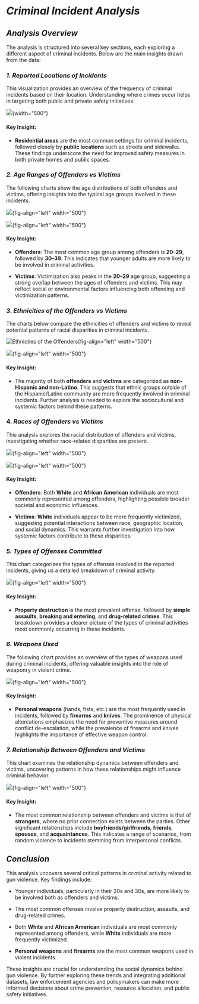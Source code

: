 # ***Criminal Incident Analysis***

## *Analysis Overview*

The analysis is structured into several key sections, each exploring a different aspect of criminal incidents. Below are the main insights drawn from the data:

### *1. Reported Locations of Incidents*

This visualization provides an overview of the frequency of criminal incidents based on their location. Understanding where crimes occur helps in targeting both public and private safety initiatives.

![](images/newplot.png){width="500"}

#### Key Insight:

-   **Residential areas** are the most common settings for criminal incidents, followed closely by **public locations** such as streets and sidewalks. These findings underscore the need for improved safety measures in both private homes and public spaces.

### *2. Age Ranges of Offenders vs Victims*

The following charts show the age distributions of both offenders and victims, offering insights into the typical age groups involved in these incidents.

![](images/newplot%20(9).png){fig-align="left" width="500"}

![](images/newplot%20(10).png){fig-align="left" width="500"}

#### Key Insight:

-   **Offenders**: The most common age group among offenders is **20–29**, followed by **30–39**. This indicates that younger adults are more likely to be involved in criminal activities.

-   **Victims**: Victimization also peaks in the **20–29** age group, suggesting a strong overlap between the ages of offenders and victims. This may reflect social or environmental factors influencing both offending and victimization patterns.

### *3. Ethnicities of the Offenders vs Victims*

The charts below compare the ethnicities of offenders and victims to reveal potential patterns of racial disparities in criminal incidents.

![Ethnicties of the Offenders](images/newplot%20(1).png){fig-align="left" width="500"}

![](images/newplot%20(11).png){fig-align="left" width="500"}

#### Key Insight:

-   The majority of both **offenders** and **victims** are categorized as **non-Hispanic and non-Latino**. This suggests that ethnic groups outside of the Hispanic/Latino community are more frequently involved in criminal incidents. Further analysis is needed to explore the sociocultural and systemic factors behind these patterns.

### 4. *Races of Offenders vs Victims*

This analysis explores the racial distribution of offenders and victims, investigating whether race-related disparities are present.

![](images/newplot%20(7).png){fig-align="left" width="500"}

![](images/newplot%20(8)-2.png){fig-align="left" width="500"}

#### Key Insight:

-   **Offenders**: Both **White** and **African American** individuals are most commonly represented among offenders, highlighting possible broader societal and economic influences.

-   **Victims**: **White** individuals appear to be more frequently victimized, suggesting potential interactions between race, geographic location, and social dynamics. This warrants further investigation into how systemic factors contribute to these disparities.

### *5. Types of Offenses Committed*

This chart categorizes the types of offenses involved in the reported incidents, giving us a detailed breakdown of criminal activity.

![](images/newplot%20(4).png){fig-align="left" width="500"}

#### Key Insight:

-   **Property destruction** is the most prevalent offense, followed by **simple assaults**, **breaking and entering**, and **drug-related crimes**. This breakdown provides a clearer picture of the types of criminal activities most commonly occurring in these incidents.

### *6. Weapons Used*

The following chart provides an overview of the types of weapons used during criminal incidents, offering valuable insights into the role of weaponry in violent crime.

![](images/newplot%20(5).png){fig-align="left" width="500"}

#### Key Insight:

-   **Personal weapons** (hands, fists, etc.) are the most frequently used in incidents, followed by **firearms** and **knives**. The prominence of physical altercations emphasizes the need for preventive measures around conflict de-escalation, while the prevalence of firearms and knives highlights the importance of effective weapon control.

### *7. Relationship Between Offenders and Victims*

This chart examines the relationship dynamics between offenders and victims, uncovering patterns in how these relationships might influence criminal behavior.

![](images/newplot%20(6).png){fig-align="left" width="500"}

#### Key Insight:

-   The most common relationship between offenders and victims is that of **strangers**, where no prior connection exists between the parties. Other significant relationships include **boyfriends/girlfriends**, **friends**, **spouses**, and **acquaintances**. This indicates a range of scenarios, from random violence to incidents stemming from interpersonal conflicts.

## *Conclusion*

This analysis uncovers several critical patterns in criminal activity related to gun violence. Key findings include:

-   Younger individuals, particularly in their 20s and 30s, are more likely to be involved both as offenders and victims.

-   The most common offenses involve property destruction, assaults, and drug-related crimes.

-   Both **White** and **African American** individuals are most commonly represented among offenders, while **White** individuals are more frequently victimized.

-   **Personal weapons** and **firearms** are the most common weapons used in violent incidents.

These insights are crucial for understanding the social dynamics behind gun violence. By further exploring these trends and integrating additional datasets, law enforcement agencies and policymakers can make more informed decisions about crime prevention, resource allocation, and public safety initiatives.